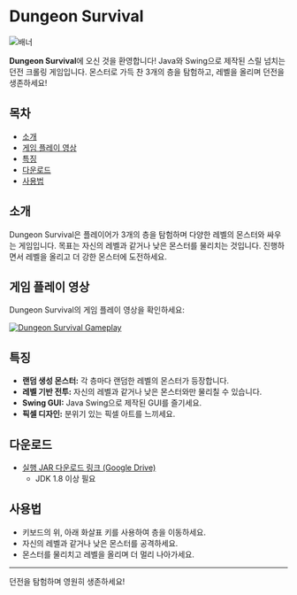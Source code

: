 # Dungeon Survival

![배너](https://github.com/bhbh1226/Dungeon-Survival/assets/27873685/b1d78427-8b3c-4f02-8606-c422b107d5b6)

**Dungeon Survival**에 오신 것을 환영합니다! Java와 Swing으로 제작된 스릴 넘치는 던전 크롤링 게임입니다. 몬스터로 가득 찬 3개의 층을 탐험하고, 레벨을 올리며 던전을 생존하세요!

## 목차

- [소개](#소개)
- [게임 플레이 영상](#게임-플레이-영상)
- [특징](#특징)
- [다운로드](#다운로드)
- [사용법](#사용법)

## 소개

Dungeon Survival은 플레이어가 3개의 층을 탐험하며 다양한 레벨의 몬스터와 싸우는 게임입니다. 목표는 자신의 레벨과 같거나 낮은 몬스터를 물리치는 것입니다. 진행하면서 레벨을 올리고 더 강한 몬스터에 도전하세요.

## 게임 플레이 영상

Dungeon Survival의 게임 플레이 영상을 확인하세요:

[![Dungeon Survival Gameplay](https://img.youtube.com/vi/pA2zZcCFGbY/0.jpg)](https://youtube.com/shorts/pA2zZcCFGbY?feature=share)

## 특징

- **랜덤 생성 몬스터:** 각 층마다 랜덤한 레벨의 몬스터가 등장합니다.
- **레벨 기반 전투:** 자신의 레벨과 같거나 낮은 몬스터와만 물리칠 수 있습니다.
- **Swing GUI:** Java Swing으로 제작된 GUI를 즐기세요.
- **픽셀 디자인:** 분위기 있는 픽셀 아트를 느끼세요.

## 다운로드
- [실행 JAR 다운로드 링크 (Google Drive)](https://drive.google.com/file/d/1Uy8Ck1PlGdcxQ-jdWQUiAI4_4y_7oUnp/view?usp=sharing)
  - JDK 1.8 이상 필요

## 사용법

- 키보드의 위, 아래 화살표 키를 사용하여 층을 이동하세요.
- 자신의 레벨과 같거나 낮은 몬스터를 공격하세요.
- 몬스터를 물리치고 레벨을 올리며 더 멀리 나아가세요.

---

던전을 탐험하며 영원히 생존하세요!
